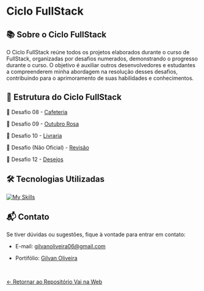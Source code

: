 # Ciclo FullStack

## 📚 Sobre o Ciclo FullStack

O Ciclo FullStack reúne todos os projetos elaborados durante o curso de FullStack, organizadas por desafios numerados, demonstrando o progresso durante o curso. O objetivo é auxiliar outros desenvolvedores e estudantes a compreenderem minha abordagem na resolução desses desafios, contribuindo para o aprimoramento de suas habilidades e conhecimentos.

## 🚀 Estrutura do Ciclo FullStack

📌 Desafio 08 - [Cafeteria](https://github.com/GilvanPOliveira/VaiNaWeb/tree/main/CicloFullStack/Cafeteria)

📌 Desafio 09 - [Outubro Rosa](https://github.com/GilvanPOliveira/VaiNaWeb/tree/main/CicloFullStack/OutubroRosa)

📌 Desafio 10 - [Livraria](https://github.com/GilvanPOliveira/VaiNaWeb/tree/main/CicloFullStack/LivrariaVnW)

📌 Desafio (Não Oficial) - [Revisão](https://github.com/GilvanPOliveira/VaiNaWeb/tree/main/CicloFullStack/Revisao)

📌 Desafio 12 - [Desejos](https://github.com/GilvanPOliveira/VaiNaWeb/tree/main/CicloFullStack/Desejos)

## 🛠 Tecnologias Utilizadas

[![My Skills](https://skillicons.dev/icons?i=html,css,js,ts,python,react,vite,sass,styledcomponents&perline=9)](https://github.com/GilvanPOliveira)

## 📬 Contato

Se tiver dúvidas ou sugestões, fique à vontade para entrar em contato:
- E-mail: gilvanoliveira06@gmail.com
- Portifólio: [Gilvan Oliveira](https://gilvanpoliveira.github.io/)

  <br>
  
[<- Retornar ao Repositório Vai na Web](https://github.com/GilvanPOliveira/VaiNaWeb)
